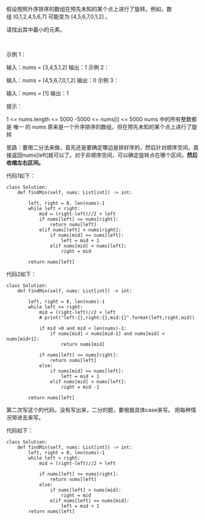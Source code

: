 假设按照升序排序的数组在预先未知的某个点上进行了旋转。例如，数组 [0,1,2,4,5,6,7] 可能变为 [4,5,6,7,0,1,2] 。

请找出其中最小的元素。

 

示例 1：

输入：nums = [3,4,5,1,2]
输出：1
示例 2：

输入：nums = [4,5,6,7,0,1,2]
输出：0
示例 3：

输入：nums = [1]
输出：1
 

提示：

1 <= nums.length <= 5000
-5000 <= nums[i] <= 5000
nums 中的所有整数都是 唯一 的
nums 原来是一个升序排序的数组，但在预先未知的某个点上进行了旋转

思路：要用二分法来做，首先还是要确定哪边是排好序的，然后针对顺序空间，直接返回nums[left]就可以了。对于非顺序空间，可以确定旋转点在哪个区间，**然后收缩左右区间。**

代码1如下：
```
class Solution:
    def findMin(self, nums: List[int]) -> int:

        left, right = 0, len(nums)-1
        while left < right:
            mid = (right-left)//2 + left
            if nums[left] <= nums[right]:
                return nums[left]
            elif nums[left] > nums[right]:
                if nums[mid] >= nums[left]:
                    left = mid + 1
                elif nums[mid] < nums[left]:
                    right = mid
        
        return nums[left]

```

代码2如下：
```
class Solution:
    def findMin(self, nums: List[int]) -> int:

        left, right = 0, len(nums)-1
        while left <= right:
            mid = (right-left)//2 + left
            # print("left:{},right:{},mid:{}".format(left,right,mid))

            if mid >0 and mid < len(nums)-1:
                if nums[mid] < nums[mid-1] and nums[mid] < nums[mid+1]:
                    return nums[mid]
            
            if nums[left] <= nums[right]:
                return nums[left]
            else:
                if nums[mid] >= nums[left]:
                    left = mid + 1
                elif nums[mid] < nums[left]:
                    right = mid -1
                    
        return nums[left]
```


第二次写这个的代码，没有写出来，二分的题，要根据具体case来写。
把每种情况带进去来写。

代码如下：
```
class Solution:
    def findMin(self, nums: List[int]) -> int:
        left, right = 0, len(nums)-1
        while left < right:
            mid = (right-left)//2 + left

            if nums[left] <= nums[right]:
                return nums[left]
            else:
                if nums[left] > nums[mid]:
                    right = mid 
                elif nums[left] <= nums[mid]:
                    left = mid + 1
        return nums[left]
```
